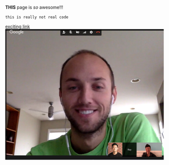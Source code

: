 **THIS** page is *so* awesome!!!

```
this is really not real code
```

[exciting link](http://wwww.github.com)
![we are fab](rayrochescreenshot.png)
